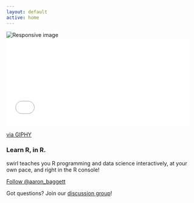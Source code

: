 ```yaml
---
layout: default
active: home
---
```


<div class="logo">
  <img src="images/ab_head.png" class="img-responsive" alt="Responsive image">
  <iframe src="//giphy.com/embed/OnN0BH0nP8qVW" width="480" height="232" frameBorder="0" class="giphy-embed" allowFullScreen></iframe><p><a href="http://giphy.com/gifs/rihanna-drake-work-OnN0BH0nP8qVW">via GIPHY</a></p>
</div>

<div class="welcome">
  <h3>Learn R, in R.</h3>
  <p>swirl teaches you R programming and data science interactively, at your own pace, and right in the R console!</p>
</div>
    
<div class="homepage-contact">
  <a href="https://twitter.com/aaron_baggett" class="twitter-follow-button" data-show-count="false" data-size="large">Follow @aaron_baggett</a>
  <script>!function(d,s,id){var js,fjs=d.getElementsByTagName(s)[0],p=/^http:/.test(d.location)?'http':'https';if(!d.getElementById(id)){js=d.createElement(s);js.id=id;js.src=p+'://platform.twitter.com/widgets.js';fjs.parentNode.insertBefore(js,fjs);}}(document, 'script', 'twitter-wjs');</script>
  <p>Got questions? Join our <a href="https://groups.google.com/group/swirl-discuss" target="_blank">discussion group</a>!</p>
            
</div>